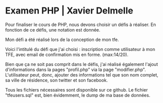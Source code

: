 <h1>Examen PHP | Xavier Delmelle</h1>
<p>Pour finaliser le cours de PHP, nous devons choisir un défis à réaliser. En fonction de ce défis, une notation est donnée.</p>
<p>Mon défi a été réalisé lors de la conception de mon tfe.</p>
<p>Voici l'intitulé du défi que j'ai choisi : inscription comme utilisateur à mon TFE, avec email de confirmation mis en forme. (max:14/20).</p>
<p>Bien que ça ne soit pas comprit dans le défis, j'ai réalisé également l'ajout d'informations dans la pages "profil.php" via la page "modifier.php". L'utilisateur peut, donc, ajouter des informations tel que son nom complet, sa ville de résidence, son twitter et son facebook.</p>
<p>Tous les fichiers nécessaires sont disponible sur ce github. Le fichier "tfeusers.sql" est, bien évidemment, le dump de ma base de données.</p>